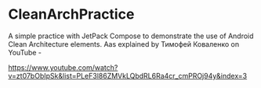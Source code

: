 # CleanArchPractice

A simple practice with JetPack Compose to demonstrate the use of Android Clean Architecture elements.
Aas explained by Тимофей Коваленко on YouTube - 

https://www.youtube.com/watch?v=zt07bObIpSk&list=PLeF3l86ZMVkLQbdRL6Ra4cr_cmPROj94y&index=3
